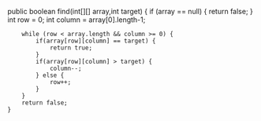    public boolean find(int[][] array,int target) {
        if (array == null) {
            return false;
        }
        int row = 0;
        int column = array[0].length-1;

        while (row < array.length && column >= 0) {
            if(array[row][column] == target) {
                return true;
            }
            if(array[row][column] > target) {
                column--;
            } else {
                row++;
            }
        }
        return false;
    }
